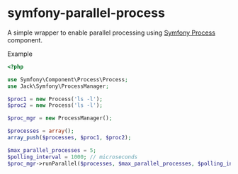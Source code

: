 # symfony-parallel-process

A simple wrapper to enable parallel processing using [Symfony Process](http://symfony.com/doc/current/components/process.html) component.

Example

```php
<?php

use Symfony\Component\Process\Process;
use Jack\Symfony\ProcessManager;

$proc1 = new Process('ls -l');
$proc2 = new Process('ls -l');

$proc_mgr = new ProcessManager();

$processes = array();
array_push($processes, $proc1, $proc2);

$max_parallel_processes = 5;
$polling_interval = 1000; // microseconds
$proc_mgr->runParallel($processes, $max_parallel_processes, $polling_interval);
```
